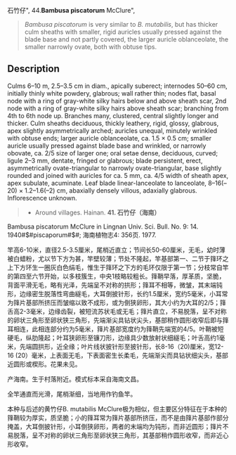 石竹仔",
44.**Bambusa piscatorum** McClure",

> *Bambusa piscatorum* is very similar to *B. mutabilis*, but has thicker culm sheaths with smaller, rigid auricles usually pressed against the blade base and not partly covered, the larger auricle oblanceolate, the smaller narrowly ovate, both with obtuse tips.

## Description
Culms 6–10 m, 2.5–3.5 cm in diam., apically suberect; internodes 50–60 cm, initially thinly white powdery, glabrous; wall rather thin; nodes flat, basal node with a ring of gray-white silky hairs below and above sheath scar, 2nd node with a ring of gray-white silky hairs above sheath scar; branching from 4th to 6th node up. Branches many, clustered, central slightly longer and thicker. Culm sheaths deciduous, thickly leathery, rigid, glossy, glabrous, apex slightly asymmetrically arched; auricles unequal, minutely wrinkled with obtuse ends; larger auricle oblanceolate, ca. 1.5 × 0.5 cm; smaller auricle usually pressed against blade base and wrinkled, or narrowly obovate, ca. 2/5 size of larger one; oral setae dense, deciduous, curved; ligule 2–3 mm, dentate, fringed or glabrous; blade persistent, erect, asymmetrically ovate-triangular to narrowly ovate-triangular, base slightly rounded and joined with auricles for ca. 5 mm, ca. 4/5 width of sheath apex, apex subulate, acuminate. Leaf blade linear-lanceolate to lanceolate, 8–16(–20) × 1.2–1.6(–2) cm, abaxially densely villous, adaxially glabrous. Inflorescence unknown.

> * Around villages. Hainan.
**41. 石竹仔（海南）**

Bambusa piscatorum McClure in Lingnan Univ. Sci. Bull. No. 9: 14. 1940#$#piscaporum#$#; 海南植物志4: 356页. 1977.

竿高6-10米，直径2.5-3.5厘米，尾梢近直立；节间长50-60厘米，无毛，幼时薄被白蜡粉，尤以节下方为甚，竿壁较薄；节处不隆起，竿基部第一、二节于箨环之上下方环生一圈灰白色绢毛，惟生于箨环之下方的毛环仅限于第一节；分枝常自竿的第四至六节开始，以多枝簇生，中央1枝略较粗长。箨鞘早落，厚革质，坚脆，背面平滑无毛，略有光泽，先端呈不对称的拱形；箨耳不相等，微皱，其末端钝形，边缘密生脱落性弯曲繸毛，大耳倒披针形，长约1.5厘米，宽约5毫米，小耳常为箨片基部所挤压而皱缩以致不成形，或为倒狭卵形，其大小约为大耳的2/5；箨舌高2-3毫米，边缘齿裂，被短流苏状毛或无毛；箨片直立，不易脱落，呈不对称的卵状三角形至卵状狭三角形，先端渐尖具钻状尖头，基部稍作圆形收窄后即与箨耳相连，此相连部分约为5毫米，箨片基部宽度约为箨鞘先端宽的4/5。叶鞘被短硬毛，纵肋隆起；叶耳狭卵形至镰刀形，边缘具少数放射状细繸毛；叶舌高约1毫米，先端圆拱形，近全缘；叶片线状披针形至披针形，长8-16（20)厘米，宽12-16 (20）毫米，上表面无毛，下表面密生长柔毛，先端渐尖而具钻状细尖头，基部近圆形或楔形。花果未见。

产海南。生于村落附近。模式标本采自海南文昌。

全竿通直而光滑，尾梢渐细，当地用作钓鱼竿。

本种与后述的黄竹仔B. mutabilis McClure极为相似，但主要区分特征在于本种的箨鞘较为厚实，质坚脆；小的箨耳常为箨片基部所挤压，而不是由箨片基部作部分掩盖，大耳倒披针形，小耳倒狭卵形，两者的末端均为钝形，而非近圆形；箨片不易脱落，呈不对称的卵状三角形至卵状狭三角形，其基部稍作圆形收窄，而非近心形收窄。
